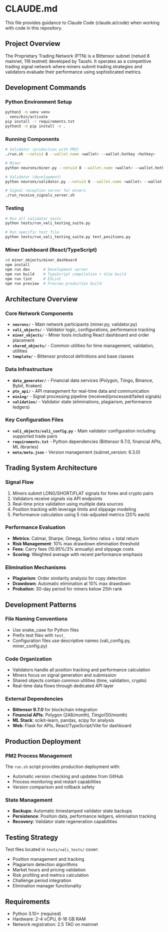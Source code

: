 # CLAUDE.md

This file provides guidance to Claude Code (claude.ai/code) when working with code in this repository.

## Project Overview

The Proprietary Trading Network (PTN) is a Bittensor subnet (netuid 8 mainnet, 116 testnet) developed by Taoshi. It operates as a competitive trading signal network where miners submit trading strategies and validators evaluate their performance using sophisticated metrics.

## Development Commands

### Python Environment Setup
```bash
python3 -m venv venv
. venv/bin/activate
pip install -r requirements.txt
python3 -m pip install -e .
```

### Running Components
```bash
# Validator (production with PM2)
./run.sh --netuid 8 --wallet.name <wallet> --wallet.hotkey <hotkey>

# Miner
python neurons/miner.py --netuid 8 --wallet.name <wallet> --wallet.hotkey <miner>

# Validator (development)
python neurons/validator.py --netuid 8 --wallet.name <wallet> --wallet.hotkey <default>

# Signal reception server for miners
./run_receive_signals_server.sh
```

### Testing
```bash
# Run all validator tests
python tests/run_vali_testing_suite.py

# Run specific test file
python tests/run_vali_testing_suite.py test_positions.py
```

### Miner Dashboard (React/TypeScript)
```bash
cd miner_objects/miner_dashboard
npm install
npm run dev      # Development server
npm run build    # TypeScript compilation + Vite build
npm run lint     # ESLint
npm run preview  # Preview production build
```

## Architecture Overview

### Core Network Components
- **`neurons/`** - Main network participants (miner.py, validator.py)
- **`vali_objects/`** - Validator logic, configurations, performance tracking
- **`miner_objects/`** - Miner tools including React dashboard and order placement
- **`shared_objects/`** - Common utilities for time management, validation, utilities
- **`template/`** - Bittensor protocol definitions and base classes

### Data Infrastructure
- **`data_generator/`** - Financial data services (Polygon, Tiingo, Binance, Bybit, Kraken)
- **`ptn_api/`** - API management for real-time data and communication
- **`mining/`** - Signal processing pipeline (received/processed/failed signals)
- **`validation/`** - Validator state (eliminations, plagiarism, performance ledgers)

### Key Configuration Files
- **`vali_objects/vali_config.py`** - Main validator configuration including supported trade pairs
- **`requirements.txt`** - Python dependencies (Bittensor 9.7.0, financial APIs, ML libraries)
- **`meta/meta.json`** - Version management (subnet_version: 6.3.0)

## Trading System Architecture

### Signal Flow
1. Miners submit LONG/SHORT/FLAT signals for forex and crypto pairs
2. Validators receive signals via API endpoints
3. Real-time price validation using multiple data sources
4. Position tracking with leverage limits and slippage modeling
5. Performance calculation using 5 risk-adjusted metrics (20% each)

### Performance Evaluation
- **Metrics**: Calmar, Sharpe, Omega, Sortino ratios + total return
- **Risk Management**: 10% max drawdown elimination threshold
- **Fees**: Carry fees (10.95%/3% annually) and slippage costs
- **Scoring**: Weighted average with recent performance emphasis

### Elimination Mechanisms
- **Plagiarism**: Order similarity analysis for copy detection
- **Drawdown**: Automatic elimination at 10% max drawdown
- **Probation**: 30-day period for miners below 25th rank

## Development Patterns

### File Naming Conventions
- Use snake_case for Python files
- Prefix test files with `test_`
- Configuration files use descriptive names (vali_config.py, miner_config.py)

### Code Organization
- Validators handle all position tracking and performance calculation
- Miners focus on signal generation and submission
- Shared objects contain common utilities (time, validation, crypto)
- Real-time data flows through dedicated API layer

### External Dependencies
- **Bittensor 9.7.0** for blockchain integration
- **Financial APIs**: Polygon ($248/month), Tiingo ($50/month)
- **ML Stack**: scikit-learn, pandas, scipy for analysis
- **Web**: Flask for APIs, React/TypeScript/Vite for dashboard

## Production Deployment

### PM2 Process Management
The `run.sh` script provides production deployment with:
- Automatic version checking and updates from GitHub
- Process monitoring and restart capabilities
- Version comparison and rollback safety

### State Management
- **Backups**: Automatic timestamped validator state backups
- **Persistence**: Position data, performance ledgers, elimination tracking
- **Recovery**: Validator state regeneration capabilities

## Testing Strategy

Test files located in `tests/vali_tests/` cover:
- Position management and tracking
- Plagiarism detection algorithms
- Market hours and pricing validation
- Risk profiling and metrics calculation
- Challenge period integration
- Elimination manager functionality

## Requirements
- Python 3.10+ (required)
- Hardware: 2-4 vCPU, 8-16 GB RAM
- Network registration: 2.5 TAO on mainnet